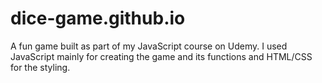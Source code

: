 # dice-game.github.io
A fun game built as part of my JavaScript course on Udemy. 
I used JavaScript mainly for creating the game and its functions and HTML/CSS for the styling.
